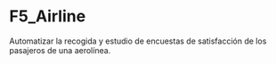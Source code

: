 # F5_Airline
Automatizar la recogida y estudio de encuestas de satisfacción de los pasajeros de una aerolínea.
